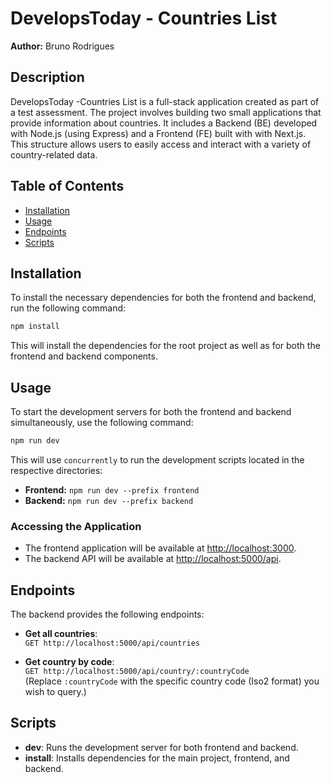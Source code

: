 # DevelopsToday - Countries List

**Author:** Bruno Rodrigues  

## Description

DevelopsToday -Countries List is a full-stack application created as part of a test assessment. The project involves building two small applications that provide information about countries. It includes a Backend (BE) developed with Node.js (using Express) and a Frontend (FE) built with with Next.js. This structure allows users to easily access and interact with a variety of country-related data.

## Table of Contents

- [Installation](#installation)
- [Usage](#usage)
- [Endpoints](#endpoints)
- [Scripts](#scripts)

## Installation

To install the necessary dependencies for both the frontend and backend, run the following command:

```bash
npm install
```

This will install the dependencies for the root project as well as for both the frontend and backend components.

## Usage

To start the development servers for both the frontend and backend simultaneously, use the following command:

```bash
npm run dev
```

This will use `concurrently` to run the development scripts located in the respective directories:

- **Frontend:** `npm run dev --prefix frontend`
- **Backend:** `npm run dev --prefix backend`

### Accessing the Application

- The frontend application will be available at [http://localhost:3000](http://localhost:3000).
- The backend API will be available at [http://localhost:5000/api](http://localhost:5000/api).

## Endpoints

The backend provides the following endpoints:

- **Get all countries**:  
  `GET http://localhost:5000/api/countries`

- **Get country by code**:  
  `GET http://localhost:5000/api/country/:countryCode`  
  (Replace `:countryCode` with the specific country code (Iso2 format) you wish to query.)

## Scripts

- **dev**: Runs the development server for both frontend and backend.
- **install**: Installs dependencies for the main project, frontend, and backend.

